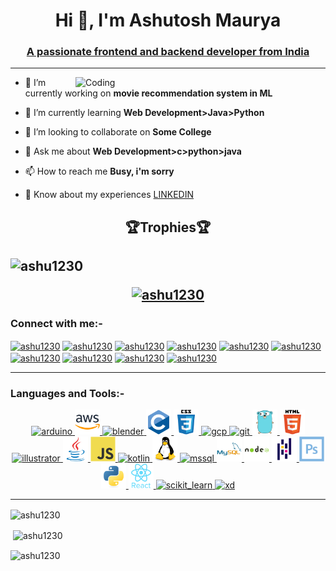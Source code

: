 <!----[![https://1.bp.blogspot.com//-7A4WynwLsMw//XbBpCXG8fHI//AAAAAAAAMt4//uOa1bpLskYgrwGbllhSu2SDj_Mig8SXJQCLcBGAsYHQ//s1600//2000_600px.gif]---->

<h1 align="center">Hi 👋, I'm Ashutosh Maurya</h1>

<h3 align="center"><u>A passionate frontend and backend  developer from India</u></h3>

<hr>

<img align="right" alt="Coding" width="400" src="https://img.freepik.com//premium-photo//3d-illustration-web-development-concept-programming-coding_250043-330.jpg?size=626&ext=jpg" >

- 🔭 I’m currently working on **movie recommendation system in ML**

- 🌱 I’m currently learning **Web Development>Java>Python**

- 👯 I’m looking to collaborate on **Some College**

<!----- 🤝 I’m looking for help with **......**

- 👨‍💻 All of my projects are available at [....](....)

- 📝 I regularly write articles on [.....](.....)---->

- 💬 Ask me about **Web Development>c>python>java**

- 📫 How to reach me **Busy, i'm sorry**

- 📄 Know about my experiences [LINKEDIN](https://www.linkedin.com/in/ashu1230)

<h2 align="center">🏆Trophies🏆<h2>
  
<p align="left"> <img src="https://komarev.com/ghpvc/?username=ashu1230&label=Profile%20views&color=0e75b6&style=flat" alt="ashu1230" /> </p>

<p align="center" > <a href="https://github.com/ryo-ma/github-profile-trophy"><img src="https://github-profile-trophy.vercel.app/?username=ashu1230" alt="ashu1230" /></a> </p>

  


<h3 align="left">Connect with me:-</h3>
  
<p align="center">
  
<a href="https://twitter.com/ashu1230" target="blank"><img align="center" src="https://raw.githubusercontent.com/rahuldkjain/github-profile-readme-generator/master/src/images/icons/Social/twitter.svg" alt="ashu1230" height="30" width="40" /></a>
<a href="https://linkedin.com/in/ashu1230" target="blank"><img align="center" src="https://raw.githubusercontent.com/rahuldkjain/github-profile-readme-generator/master/src/images/icons/Social/linked-in-alt.svg" alt="ashu1230" height="30" width="40" /></a>
<a href="https://stackoverflow.com/users/ashu1230" target="blank"><img align="center" src="https://raw.githubusercontent.com/rahuldkjain/github-profile-readme-generator/master/src/images/icons/Social/stack-overflow.svg" alt="ashu1230" height="30" width="40" /></a>
<a href="https://kaggle.com/ashu1230" target="blank"><img align="center" src="https://raw.githubusercontent.com/rahuldkjain/github-profile-readme-generator/master/src/images/icons/Social/kaggle.svg" alt="ashu1230" height="30" width="40" /></a>
<a href="https://fb.com/ashu1230" target="blank"><img align="center" src="https://raw.githubusercontent.com/rahuldkjain/github-profile-readme-generator/master/src/images/icons/Social/facebook.svg" alt="ashu1230" height="30" width="40" /></a>
<a href="https://instagram.com/ashu1230" target="blank"><img align="center" src="https://raw.githubusercontent.com/rahuldkjain/github-profile-readme-generator/master/src/images/icons/Social/instagram.svg" alt="ashu1230" height="30" width="40" /></a>
<a href="https://www.hackerrank.com/ashu1230" target="blank"><img align="center" src="https://raw.githubusercontent.com/rahuldkjain/github-profile-readme-generator/master/src/images/icons/Social/hackerrank.svg" alt="ashu1230" height="30" width="40" /></a>
<a href="https://www.leetcode.com/ashu1230" target="blank"><img align="center" src="https://raw.githubusercontent.com/rahuldkjain/github-profile-readme-generator/master/src/images/icons/Social/leet-code.svg" alt="ashu1230" height="30" width="40" /></a>
<a href="https://www.hackerearth.com/ashu1230" target="blank"><img align="center" src="https://raw.githubusercontent.com/rahuldkjain/github-profile-readme-generator/master/src/images/icons/Social/hackerearth.svg" alt="ashu1230" height="30" width="40" /></a>
<a href="https://auth.geeksforgeeks.org/user/ashu1230" target="blank"><img align="center" src="https://raw.githubusercontent.com/rahuldkjain/github-profile-readme-generator/master/src/images/icons/Social/geeks-for-geeks.svg" alt="ashu1230" height="30" width="40" /></a>
</p>
<hr>
<h3 align="left">Languages and Tools:-</h3>
<p align="center"> <a href="https://www.arduino.cc/" target="_blank" rel="noreferrer"> <img src="https://cdn.worldvectorlogo.com/logos/arduino-1.svg" alt="arduino" width="40" height="40"/> </a> <a href="https://aws.amazon.com" target="_blank" rel="noreferrer"> <img src="https://raw.githubusercontent.com/devicons/devicon/master/icons/amazonwebservices/amazonwebservices-original-wordmark.svg" alt="aws" width="40" height="40"/> </a> <a href="https://www.blender.org/" target="_blank" rel="noreferrer"> <img src="https://download.blender.org/branding/community/blender_community_badge_white.svg" alt="blender" width="40" height="40"/> </a> <a href="https://www.cprogramming.com/" target="_blank" rel="noreferrer"> <img src="https://raw.githubusercontent.com/devicons/devicon/master/icons/c/c-original.svg" alt="c" width="40" height="40"/> </a> <a href="https://www.w3schools.com/css/" target="_blank" rel="noreferrer"> <img src="https://raw.githubusercontent.com/devicons/devicon/master/icons/css3/css3-original-wordmark.svg" alt="css3" width="40" height="40"/> </a> <a href="https://cloud.google.com" target="_blank" rel="noreferrer"> <img src="https://www.vectorlogo.zone/logos/google_cloud/google_cloud-icon.svg" alt="gcp" width="40" height="40"/> </a> <a href="https://git-scm.com/" target="_blank" rel="noreferrer"> <img src="https://www.vectorlogo.zone/logos/git-scm/git-scm-icon.svg" alt="git" width="40" height="40"/> </a> <a href="https://golang.org" target="_blank" rel="noreferrer"> <img src="https://raw.githubusercontent.com/devicons/devicon/master/icons/go/go-original.svg" alt="go" width="40" height="40"/> </a> <a href="https://www.w3.org/html/" target="_blank" rel="noreferrer"> <img src="https://raw.githubusercontent.com/devicons/devicon/master/icons/html5/html5-original-wordmark.svg" alt="html5" width="40" height="40"/> </a> <a href="https://www.adobe.com/in/products/illustrator.html" target="_blank" rel="noreferrer"> <img src="https://www.vectorlogo.zone/logos/adobe_illustrator/adobe_illustrator-icon.svg" alt="illustrator" width="40" height="40"/> </a> <a href="https://www.java.com" target="_blank" rel="noreferrer"> <img src="https://raw.githubusercontent.com/devicons/devicon/master/icons/java/java-original.svg" alt="java" width="40" height="40"/> </a> <a href="https://developer.mozilla.org/en-US/docs/Web/JavaScript" target="_blank" rel="noreferrer"> <img src="https://raw.githubusercontent.com/devicons/devicon/master/icons/javascript/javascript-original.svg" alt="javascript" width="40" height="40"/> </a> <a href="https://kotlinlang.org" target="_blank" rel="noreferrer"> <img src="https://www.vectorlogo.zone/logos/kotlinlang/kotlinlang-icon.svg" alt="kotlin" width="40" height="40"/> </a> <a href="https://www.linux.org/" target="_blank" rel="noreferrer"> <img src="https://raw.githubusercontent.com/devicons/devicon/master/icons/linux/linux-original.svg" alt="linux" width="40" height="40"/> </a> <a href="https://www.microsoft.com/en-us/sql-server" target="_blank" rel="noreferrer"> <img src="https://www.svgrepo.com/show/303229/microsoft-sql-server-logo.svg" alt="mssql" width="40" height="40"/> </a> <a href="https://www.mysql.com/" target="_blank" rel="noreferrer"> <img src="https://raw.githubusercontent.com/devicons/devicon/master/icons/mysql/mysql-original-wordmark.svg" alt="mysql" width="40" height="40"/> </a> <a href="https://nodejs.org" target="_blank" rel="noreferrer"> <img src="https://raw.githubusercontent.com/devicons/devicon/master/icons/nodejs/nodejs-original-wordmark.svg" alt="nodejs" width="40" height="40"/> </a> <a href="https://pandas.pydata.org/" target="_blank" rel="noreferrer"> <img src="https://raw.githubusercontent.com/devicons/devicon/2ae2a900d2f041da66e950e4d48052658d850630/icons/pandas/pandas-original.svg" alt="pandas" width="40" height="40"/> </a> <a href="https://www.photoshop.com/en" target="_blank" rel="noreferrer"> <img src="https://raw.githubusercontent.com/devicons/devicon/master/icons/photoshop/photoshop-line.svg" alt="photoshop" width="40" height="40"/> </a> <a href="https://www.python.org" target="_blank" rel="noreferrer"> <img src="https://raw.githubusercontent.com/devicons/devicon/master/icons/python/python-original.svg" alt="python" width="40" height="40"/> </a> <a href="https://reactjs.org/" target="_blank" rel="noreferrer"> <img src="https://raw.githubusercontent.com/devicons/devicon/master/icons/react/react-original-wordmark.svg" alt="react" width="40" height="40"/> </a> <a href="https://scikit-learn.org/" target="_blank" rel="noreferrer"> <img src="https://upload.wikimedia.org/wikipedia/commons/0/05/Scikit_learn_logo_small.svg" alt="scikit_learn" width="40" height="40"/> </a><a href="https://www.adobe.com/products/xd.html" target="_blank" rel="noreferrer"> <img src="https://cdn.worldvectorlogo.com/logos/adobe-xd.svg" alt="xd" width="40" height="40"/> </a> </p>
<hr>
<p><img align="center" src="https://github-readme-stats.vercel.app/api/top-langs?username=ashu1230&show_icons=true&locale=en&layout=compact" alt="ashu1230" / ></p>
<!--this is done----> 
<p>&nbsp;<img align="center" src="https://github-readme-stats.vercel.app/api?username=ashu1230&show_icons=true&locale=en" alt="ashu1230" /></p>

<p><img align="center" src="https://github-readme-streak-stats.herokuapp.com/?user=ashu1230&" alt="ashu1230" /></p>
